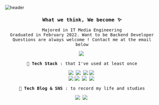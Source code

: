 ![header](https://capsule-render.vercel.app/api?type=waving&color=auto&height=300&section=header&text=Soo%Ji%20Kang&fontSize=75&fontColor=ffffff)

<h3 align='center'><samp><strong>What we think, We become </strong>✨</samp></h3> 
<p align='center'> <samp>Majored in IT Media Engineering <br> Graduated in February 2022. Want to be Backend Developer <br>Questions are always welcome !
Contact me at the email below</samp></p>

<p align="center">
  <a href="mailto:astnwl321@gmail.com"><img src="https://img.shields.io/badge/Gmail-d14836?style=flat-square&logo=Gmail&logoColor=white&link=mailto:astnwl321@gmail.com" /></a>&nbsp 
</p>

<p align="center"><samp><strong>📁 Tech Stack </strong> : that I've used at least once </samp></p>

<p align="center">
  <img src="https://img.shields.io/badge/Python-3766AB?style=flat-square&logo=Python&logoColor=white"/></a>&nbsp 
  <img src="https://img.shields.io/badge/Django-092E20?style=flat-square&logo=Django&logoColor=white"/></a>&nbsp 
  <img src="https://img.shields.io/badge/Git-F05032?style=flat-square&logo=Git&logoColor=white"/>
  <img src="https://img.shields.io/badge/Mysql-E6B91E?style=flat-square&logo=MySql&logoColor=white"/></a>&nbsp 
  <br>
  <img src="https://img.shields.io/badge/HTML-E34F26?style=flat-square&logo=HTML5&logoColor=white"/>
  <img src="https://img.shields.io/badge/css-1572B6?style=flat-square&logo=css3&logoColor=white"/></a>&nbsp
  <img src="https://img.shields.io/badge/Javascript-ffb13b?style=flat-square&logo=javascript&logoColor=white"/></a>&nbsp
  <img src="https://img.shields.io/badge/aws-333664?style=flat-square&logo=amazon-aws&logoColor=white"/></a>&nbsp
  <br>
</p>

<p align="center"><samp><strong>🚗 Tech Blog & SNS </strong> : to record my life and studies </samp></p>

<p align="center">
  <a href="https://kangsu-2ji.tistory.com/"><img src="http://img.shields.io/badge/-Blog-brightgreen?style=flat-square&logo=FF5722&link=https://kangsu-2ji.tistory.com/" /></a>&nbsp 
  <a href="mailto:astnwl321@gmail.com"><img src=https://img.shields.io/badge/-Instagram-dd2a7b?style=flat-square&logo=instagram&logoColor=white&link=https://www.instagram.com/kangsu_2ji/" /></a>&nbsp 
</p>

<!-- 
![Anurag's GitHub stats](https://github-readme-stats.vercel.app/api?username=kangSuzy&hide=contribs,prs) -->


